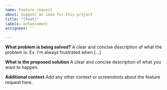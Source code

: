 ```yaml
---
name: Feature request
about: Suggest an idea for this project
title: "[feat]"
labels: enhancement
assignees: ''

---
```


**What problem is being solved?**
A clear and concise description of what the problem is. Ex. I'm always frustrated when [...]

**What is the proposed solution**
A clear and concise description of what you want to happen.

**Additional context**
Add any other context or screenshots about the feature request here.
